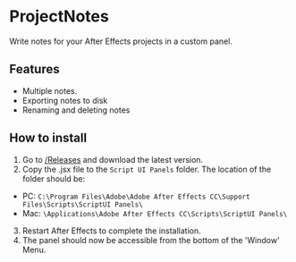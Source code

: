 ProjectNotes
============
Write notes for your After Effects projects in a custom panel.

Features
--------
- Multiple notes.
- Exporting notes to disk
- Renaming and deleting notes

How to install
--------------
1. Go to [/Releases](https://github.com/runegan/ProjectNotes/releases) and download the latest version.
2. Copy the .jsx file to the `Script UI Panels` folder. The location of the folder should be: 
  * PC: `C:\Program Files\Adobe\Adobe After Effects CC\Support Files\Scripts\ScriptUI Panels\`
  * Mac: `\Applications\Adobe After Effects CC\Scripts\ScriptUI Panels\`
3. Restart After Effects to complete the installation.
4. The panel should now be accessible from the bottom of the 'Window' Menu.
